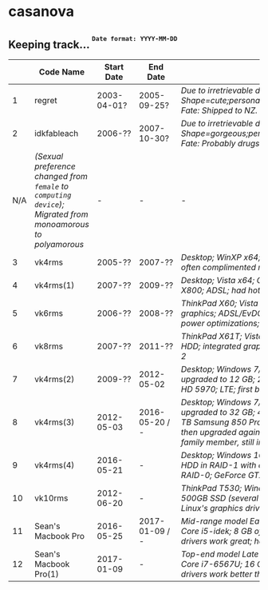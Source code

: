 # casanova  
Keeping track... 
<sup><sup>`Date format: YYYY-MM-DD`</sup></sup>
--------------
   
|   | Code Name   | Start Date  | End Date    | Notes |
|---|-------------|-------------|-------------|-------|
|1 |regret        | 2003-04-01? | 2005-09-25? | *Due to irretrievable data loss, specific milestones no longer available. Technical specifications: Shape=cute;personality=loving;religion=catholicism;hobbies=reading,gaming;acquired=online. Fate: Shipped to NZ.*|
|2 |idkfableach   | 2006-??     | 2007-10-30? | *Due to irretrievable data loss, specific milestones no longer available. Technical specifications: Shape=gorgeous;personality=aloof;religion=atheism;hobbies=anime,gaming;acquired=online. Fate: Probably drugs.*
|N/A |*(Sexual preference changed from `female` to `computing device`); Migrated from monoamorous to polyamorous*   | -     | - | -|
|3 |vk4rms        | 2005-??     | 2007-??     | *Desktop; WinXP x64; Pentium 4 D; 1 GB of DDR2; 250GB HDD; Radeon 9800; Comcrap cable; often complimented me with the poem "Illegal operations are red, BSODs are blue"*|
|4 |vk4rms(1)     | 2007-??     | 2009-??     | *Desktop; Vista x64; Core 2 Duo later upgraded to Quad; 4 GB of DDR2; 500GB HDD; Radeon X800; ADSL; had hot window decorations*|
|5 |vk6rms        | 2006-??     | 2008-??     | *ThinkPad X60; Vista x64/many Linuxen; Core 2 Duo; 2 GB of DDR2; 180GB HDD; integrated graphics; ADSL/EvDO; often ran broken Linuxen in dual boot that used a lot of power due to no power optimizations; hacker laptop 1*|
|6 |vk8rms        | 2007-??     | 2011-??     | *ThinkPad X61T; Vista x64/Windows 7/many Linuxen; Core 2 Duo; 4 GB of DDR2; 300?GB HDD; integrated graphics; ADSL/EvDO/LTE; Linux's graphics drivers still sucked; hacker laptop 2*|
|7 |vk4rms(2)     | 2009-??     | 2012-05-02  | *Desktop; Windows 7/Gentoo/Ubuntu; Core i7-920 on an X58 mobo; 6 GB of DDR3 later upgraded to 12 GB; 2 x 2TB HDD; GeForce 9800 GTX upgraded to a GTX 280 then a Radeon HD 5970; LTE; first beast gaming/dev rig*|
|8 |vk4rms(3)     | 2012-05-03  | 2016-05-20 / - | *Desktop; Windows 7/8/8.1/Ubuntu LTS; Core i7-3770K on a Z77 mobo; 16 GB of DDR3 later upgraded to 32 GB; 4 x 4TB HDD in RAID-10 with an Adaptec 81605ZQ RAID card and 1 x 1 TB Samsung 850 Pro SSD as MaxCache; Radeon HD 7970 upgraded with a R9 280X in CF, then upgraded again to a GeForce GTX 980; LTE; second beast gaming/dev rig; donated to a family member, still in service*|
|9 |vk4rms(4)     | 2016-05-21  | -           | *Desktop; Windows 10/Ubuntu LTS; Core i7-6700K on a Z107 mobo; 64 GB of DDR4;  2 x 8TB HDD in RAID-1 with an Adaptec 86105ZQ RAID card and 2 x 1 TB Samsung 850 Pro SSDs in RAID-0; GeForce GTX 1080; LTE; third beast gaming/dev rig*|
|10 |vk10rms      | 2012-06-20  | -           | *ThinkPad T530; Windows 7/8/8.1/10 x64/Ubuntu LTS; Core i7-3820QM; 16 GB of DDR3; 500GB SSD (several prior HDD 500GB-1TB); integrated graphics + Nvidia NVS 5400M; LTE; Linux's graphics drivers work pretty well; hacker laptop 3; still rarely in service*|
|11 |Sean's Macbook Pro | 2016-05-25  | 2017-01-09 / -  | *Mid-range model Early 2015 MBP 13"; MacOS El Cap/Sierra/Windows 10 x64; Broadwell Core i5-idek; 8 GB of DDR3; 500GB NVMe SSD; integrated graphics; LTE; MacOS's graphics drivers work great; hacker laptop 4; donated to a family member, still in service*|
|12 |Sean's Macbook Pro(1) | 2017-01-09  | -  | *Top-end model Late 2016 MBP 13" w TouchBar; MacOS Sierra/Windows 10 x64; Skylake Core i7-6567U; 16 GB of DDR3; 1TB NVMe SSD; integrated graphics; LTE; MacOS's graphics drivers work better than ever, as does TouchID; hacker laptop 5; my current love*|
